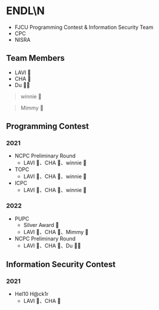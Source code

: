 # ENDL\N
* FJCU Programming Contest & Information Security Team
* CPC
* NISRA

## Team Members

* LAVI :hedgehog:
* CHA :hamster:
* Du :polar_bear:

> winnie :whale:

> Mimmy :poodle:

## Programming Contest

### 2021
* NCPC Preliminary Round
    * LAVI :hedgehog:、CHA :hamster:、winnie :whale:
* TOPC
    * LAVI :hedgehog:、CHA :hamster:、winnie :whale:
* ICPC
    * LAVI :hedgehog:、CHA :hamster:、winnie :whale:

### 2022
* PUPC
    * Silver Award :2nd_place_medal:
    * LAVI :hedgehog:、CHA :hamster:、Mimmy :poodle:
* NCPC Preliminary Round
    * LAVI :hedgehog:、CHA :hamster:、Du :polar_bear:

## Information Security Contest

### 2021
* Hel10 H@ck1r
    * LAVI :hedgehog:、CHA :hamster: